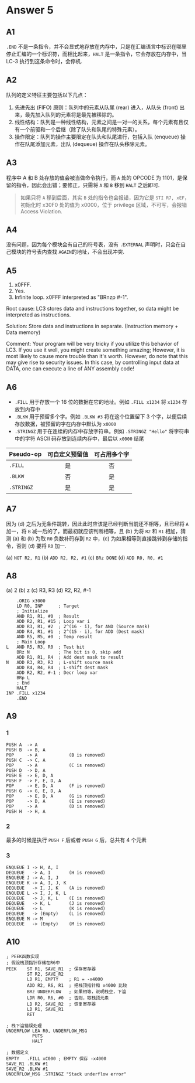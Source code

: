 # Answer 5

## A1

`.END` 不是一条指令，并不会显式地存放在内存中，只是在汇编语言中标识在哪里停止汇编的一个标识符，而相比起来，`HALT` 是一条指令，它会存放在内存中，当 LC-3 执行到这条命令时，会停机.

## A2

队列的定义特征主要包括以下几点：

1. 先进先出 (FIFO) 原则：队列中的元素从队尾 (rear) 进入，从队头 (front) 出来，最先加入队列的元素将是最先被移除的。
2. 线性结构：队列是一种线性结构，元素之间是一对一的关系，每个元素有且仅有一个前驱和一个后继（除了队头和队尾的特殊元素）。
3. 操作限定：队列的操作主要限定在队头和队尾进行，包括入队 (enqueue) 操作在队尾添加元素，出队 (dequeue) 操作在队头移除元素。

## A3

程序中 A 和 B 处存放的值会被当做命令执行，而 `A` 处的 OPCODE 为 1101，是保留的指令，因此会出错；要修正，只需将 `A` 和 `B` 移到 `HALT` 之后即可.

> 如果只将 `A` 移到后面，其实 `B` 处的指令也会报错，因为它是 `STI R7, xEF`，初始化时 x30F0 处的值为 x0000，位于 privilege 区域，不可写，会报错 Access Violation.

## A4

没有问题，因为每个模块会有自己的符号表，没有 `.EXTERNAL` 声明时，只会在自己模块的符号表内查找 `AGAIN`的地址，不会出现冲突.

## A5

1. x0FFF.
2. Yes.
3. Infinite loop. x0FFF interpreted as "BRnzp #-1".

Root cause: LC3 stores data and instructions together, so data might be interpreted as instructions.

Solution: Store data and instructions in separate. (Instruction memory + Data memory)

Comment: Your program will be very tricky if you utilize this behavior of LC3. If you use it well, you might create something amazing; However, it is most likely to cause more trouble than it's worth. However, do note that this may give rise to security issues. In this case, by controlling input data at DATA, one can execute a line of ANY assembly code!

## A6

- `.FILL` 用于存放一个 16 位的数据在它的地址。例如 `.FILL x1234` 将 `x1234` 存放到内存中
- `.BLKW` 用于预留多个字。例如 `.BLKW #3` 将在这个位置留下 3 个字，以便后续存放数据，被预留的字在内存中默认为 `x0000`
- `.STRINGZ` 用于在连续的内存中存放字符串。例如 `.STRINGZ "Hello"` 将字符串 中的字符 ASCII 码存放到连续内存中，最后以 `x0000` 结尾

| Pseudo-op  | 可自定义预留值 | 可占用多个字 |
| ---------- | :------------: | :----------: |
| `.FILL`    |       是       |      否      |
| `.BLKW`    |       否       |      是      |
| `.STRINGZ` |       是       |      是      |

## A7

因为 (d) 之后为无条件跳转，因此此时应该是已经判断当前还不相等，且已经将 `A` 加一，将 `B` 减一后的了，而最初就应该判断相等，且 (b) 为将 `R2` 和 `R1` 相加，猜测 (a) 和 (b) 为取 `R0` 负数补码存到 `R2` 中，(c) 为如果相等则直接跳转到存储的指令，否则 (d) 要将 `R0` 加一.

(a) `NOT R2, R1`
(b) `ADD R2, R2, #1`
(c) `BRz DONE`
(d) `ADD R0, R0, #1`

## A8

(a) 2
(b) z
(c) R3, R3
(d) R2, R2, #-1

```assembly
    .ORIG x3000
    LD R0, INP      ; Target
    ; Initialize
    AND R1, R1, #0  ; Result
    ADD R2, R1, #15 ; Loop var i
    ADD R3, R1, #2  ; 2^(16 - i), for AND (Source mask)
    ADD R4, R1, #1  ; 2^(15 - i), for ADD (Dest mask)
    AND R5, R5, #0  ; Temp result
    ; Main Loop
L   AND R5, R3, R0  ; Test bit
    BRz N           ; The bit is 0, skip add
    ADD R1, R1, R4  ; Add dest mask to result
N   ADD R3, R3, R3  ; L-shift source mask
    ADD R4, R4, R4  ; L-shift dest mask
    ADD R2, R2, #-1 ; Decr loop var
    BRp L
    ; End
    HALT
INP .FILL x1234
    .END
```

## A9

### 1

```
PUSH A  -> A
PUSH B  -> B, A
POP     -> A            (B is removed)
PUSH C  -> C, A
POP     -> A            (C is removed)
PUSH D  -> D, A
PUSH E  -> E, D, A
PUSH F  -> F, E, D, A
POP     -> E, D, A      (F is removed)
PUSH G  -> G, E, D, A
POP     -> E, D, A      (G is removed)
POP     -> D, A         (E is removed)
POP     -> A            (D is removed)
PUSH H  -> H, A
```

### 2

最多的时候是执行 `PUSH F` 后或者 `PUSH G` 后，总共有 4 个元素

### 3

```
ENQUEUE I -> H, A, I
DEQUEUE   -> A, I       (H is removed)
ENQUEUE J -> A, I, J
ENQUEUE K -> A, I, J, K
DEQUEUE   -> I, J, K    (A is removed)
ENQUEUE L -> I, J, K, L
DEQUEUE   -> J, K, L    (I is removed)
DEQUEUE   -> K, L       (J is removed)
DEQUEUE   -> L          (K is removed)
DEQUEUE   -> (Empty)    (L is removed)
ENQUEUE M -> M
DEQUEUE   -> (Empty)    (M is removed)
```

## A10

```assembly
; PEEK函数实现
; 假设栈顶指针存储在R6中
PEEK    ST R1, SAVE_R1  ; 保存寄存器
        ST R2, SAVE_R2
        LD R1, EMPTY    ; R1 = -x4000
        ADD R2, R6, R1  ; 把栈顶指针和 x4000 比较
        BRz UNDERFLOW   ; 如果相等，说明栈空，下溢
        LDR R0, R6, #0  ; 否则，取栈顶元素
        LD R2, SAVE_R2  ; 恢复寄存器
        LD R1, SAVE_R1
        RET

; 栈下溢错误处理
UNDERFLOW LEA R0, UNDERFLOW_MSG
          PUTS
          HALT

; 数据定义
EMPTY   .FILL xC000 ; EMPTY 保存 -x4000
SAVE_R1 .BLKW #1
SAVE_R2 .BLKW #1
UNDERFLOW_MSG .STRINGZ "Stack underflow error"
```

